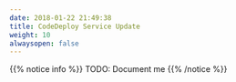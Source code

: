 ```yaml
---
date: 2018-01-22 21:49:38
title: CodeDeploy Service Update
weight: 10
alwaysopen: false
---
```


{{% notice info %}}
TODO: Document me
{{% /notice %}}